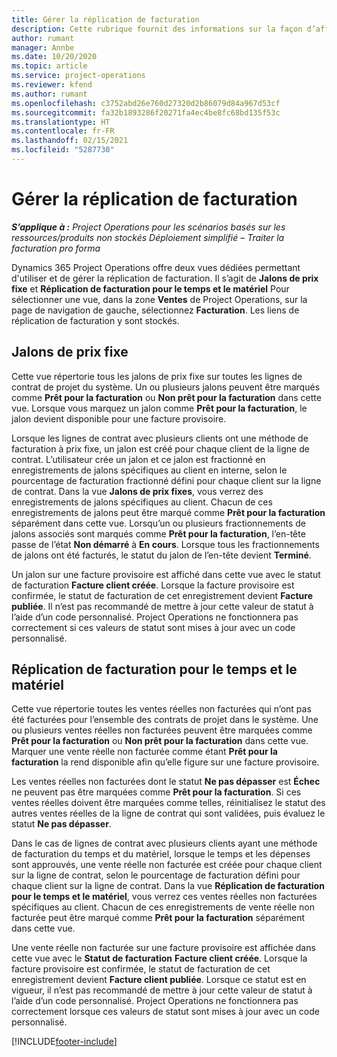 ```yaml
---
title: Gérer la réplication de facturation
description: Cette rubrique fournit des informations sur la façon d’afficher et d’utiliser la réplication de facturation dans Project Operations.
author: rumant
manager: Annbe
ms.date: 10/20/2020
ms.topic: article
ms.service: project-operations
ms.reviewer: kfend
ms.author: rumant
ms.openlocfilehash: c3752abd26e760d27320d2b86079d84a967d53cf
ms.sourcegitcommit: fa32b1893286f20271fa4ec4be8fc68bd135f53c
ms.translationtype: HT
ms.contentlocale: fr-FR
ms.lasthandoff: 02/15/2021
ms.locfileid: "5287730"
---
```

# <a name="manage-the-billing-backlog"></a>Gérer la réplication de facturation

_**S’applique à :** Project Operations pour les scénarios basés sur les ressources/produits non stockés Déploiement simplifié – Traiter la facturation pro forma_

Dynamics 365 Project Operations offre deux vues dédiées permettant d'utiliser et de gérer la réplication de facturation. Il s’agit de **Jalons de prix fixe** et **Réplication de facturation pour le temps et le matériel** Pour sélectionner une vue, dans la zone **Ventes** de Project Operations, sur la page de navigation de gauche, sélectionnez **Facturation**. Les liens de réplication de facturation y sont stockés.

## <a name="fixed-price-milestones"></a>Jalons de prix fixe

Cette vue répertorie tous les jalons de prix fixe sur toutes les lignes de contrat de projet du système. Un ou plusieurs jalons peuvent être marqués comme **Prêt pour la facturation** ou **Non prêt pour la facturation** dans cette vue. Lorsque vous marquez un jalon comme **Prêt pour la facturation**, le jalon devient disponible pour une facture provisoire.

Lorsque les lignes de contrat avec plusieurs clients ont une méthode de facturation à prix fixe, un jalon est créé pour chaque client de la ligne de contrat. L’utilisateur crée un jalon et ce jalon est fractionné en enregistrements de jalons spécifiques au client en interne, selon le pourcentage de facturation fractionné défini pour chaque client sur la ligne de contrat. Dans la vue **Jalons de prix fixes**, vous verrez des enregistrements de jalons spécifiques au client. Chacun de ces enregistrements de jalons peut être marqué comme **Prêt pour la facturation** séparément dans cette vue. Lorsqu’un ou plusieurs fractionnements de jalons associés sont marqués comme **Prêt pour la facturation**, l’en-tête passe de l’état **Non démarré** à **En cours**. Lorsque tous les fractionnements de jalons ont été facturés, le statut du jalon de l’en-tête devient **Terminé**.

Un jalon sur une facture provisoire est affiché dans cette vue avec le statut de facturation **Facture client créée**. Lorsque la facture provisoire est confirmée, le statut de facturation de cet enregistrement devient **Facture publiée**. Il n’est pas recommandé de mettre à jour cette valeur de statut à l’aide d’un code personnalisé. Project Operations ne fonctionnera pas correctement si ces valeurs de statut sont mises à jour avec un code personnalisé.

## <a name="time-and-material-billing-backlog"></a>Réplication de facturation pour le temps et le matériel

Cette vue répertorie toutes les ventes réelles non facturées qui n’ont pas été facturées pour l’ensemble des contrats de projet dans le système. Une ou plusieurs ventes réelles non facturées peuvent être marquées comme **Prêt pour la facturation** ou **Non prêt pour la facturation** dans cette vue. Marquer une vente réelle non facturée comme étant **Prêt pour la facturation** la rend disponible afin qu’elle figure sur une facture provisoire.

Les ventes réelles non facturées dont le statut **Ne pas dépasser** est **Échec** ne peuvent pas être marquées comme **Prêt pour la facturation**. Si ces ventes réelles doivent être marquées comme telles, réinitialisez le statut des autres ventes réelles de la ligne de contrat qui sont validées, puis évaluez le statut **Ne pas dépasser**.

Dans le cas de lignes de contrat avec plusieurs clients ayant une méthode de facturation du temps et du matériel, lorsque le temps et les dépenses sont approuvés, une vente réelle non facturée est créée pour chaque client sur la ligne de contrat, selon le pourcentage de facturation défini pour chaque client sur la ligne de contrat. Dans la vue **Réplication de facturation pour le temps et le matériel**, vous verrez ces ventes réelles non facturées spécifiques au client. Chacun de ces enregistrements de vente réelle non facturée peut être marqué comme **Prêt pour la facturation** séparément dans cette vue.

Une vente réelle non facturée sur une facture provisoire est affichée dans cette vue avec le **Statut de facturation** **Facture client créée**. Lorsque la facture provisoire est confirmée, le statut de facturation de cet enregistrement devient **Facture client publiée**. Lorsque ce statut est en vigueur, il n’est pas recommandé de mettre à jour cette valeur de statut à l’aide d’un code personnalisé. Project Operations ne fonctionnera pas correctement lorsque ces valeurs de statut sont mises à jour avec un code personnalisé.


[!INCLUDE[footer-include](../includes/footer-banner.md)]